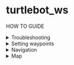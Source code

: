# turtlebot_ws

HOW TO GUIDE

<details><summary>Troubleshooting</summary>
<p>
  
- **No map received** - restart rslam and rosbu, make sure that you rosbu first then rslam
- **Connection Refused** - check same hotspot(NOT the nus), restart hotspot
- **RSLAM not working well** - Re-rosbu

</p>
</details>

<details><summary>Setting waypoints</summary>
<p>
  
- **BUG: Expected value: Line 1 Col 1** - Make sure that the .json file has minimum {} in it

Steps:

1) cw to enter root workspace
  
2) Walk to waypoint

3) Press p. Select table number

</p>
</details>

<details><summary>Navigation</summary>
<p>

#### Getting data from /odom topic
  
```console
   geometry_msgs.msg.Pose(position=geometry_msgs.msg.Point(x=-0.6580884139688824, y=-0.10369131549389796, z=0.0), orientation=geometry_msgs.msg.Quaternion(x=0.0, y=0.0, z=-0.7199514315963468, w=0.6940244492396294))
```   
  
   Turning anti-clockwise: Orientation (Z) increase, Orientation (W) decrease
   
   Turning clockwise: Orientation (Z) decrease, Orientation (W) increase

</p>
</details>

<details><summary>Map</summary>
<p>

#### Saving map

Open rviz when robot is in either (a)gazebo or (b)physical environment and let the robot roam to explore the map

To save the map into the path defined

    ros2 run nav2_map_server map_saver_cli -f ~/colcon_ws/install/map_loader/share/map_loader/launch/<map>


#### Loading saved map

Configuration file for map can be found in src/map_loader/launch/load_map.launch.py
   
terminal 1:

    grslam

terminal 2:

    ros2 launch src/map_loader/launch/load_map.launch.py


</p>
</details>


